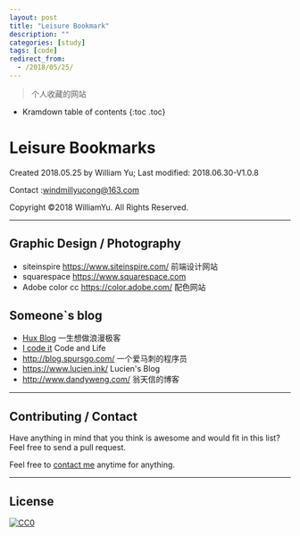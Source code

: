 ```yaml
---
layout: post
title: "Leisure Bookmark"
description: ""
categories: [study]
tags: [code]
redirect_from:
  - /2018/05/25/
---
```


> 个人收藏的网站

* Kramdown table of contents
{:toc .toc}
# Leisure Bookmarks

Created 2018.05.25 by William Yu; Last modified: 2018.06.30-V1.0.8

Contact :[windmillyucong@163.com](mailto:windmillyucong@163.com)

Copyright ©2018 WilliamYu. All Rights Reserved.  

----

## Graphic Design / Photography

- siteinspire https://www.siteinspire.com/  前端设计网站
- squarespace https://www.squarespace.com
- Adobe color cc  https://color.adobe.com/ 配色网站

## Someone`s blog

- [Hux Blog](http://huangxuan.me/)   一生想做浪漫极客
- [I code it](http://icodeit.org/)   Code and Life
- <http://blog.spursgo.com/> 一个爱马刺的程序员
- <https://www.lucien.ink/> Lucien's Blog
- <http://www.dandyweng.com/>  翁天信的博客

----



## Contributing / Contact

Have anything in mind that you think is awesome and would fit in this list? Feel free to send a pull request.

Feel free to [contact me](mailto:windmillyucong@163.com) anytime for anything.

-----



## License

[![CC0](http://i.creativecommons.org/p/zero/1.0/88x31.png)](http://creativecommons.org/publicdomain/zero/1.0/)


